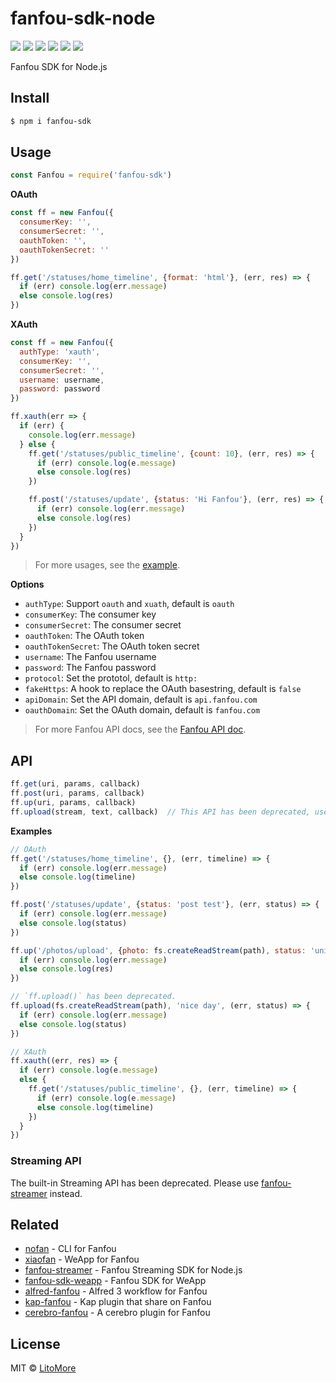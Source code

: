 # fanfou-sdk-node

[![](https://badges.greenkeeper.io/LitoMore/fanfou-sdk-node.svg)](https://greenkeeper.io/)
[![](https://img.shields.io/travis/LitoMore/fanfou-sdk-node/master.svg)](https://travis-ci.org/LitoMore/fanfou-sdk-node)
[![](https://img.shields.io/appveyor/ci/LitoMore/fanfou-sdk-node/master.svg)](https://ci.appveyor.com/project/LitoMore/fanfou-sdk-node)
[![](https://img.shields.io/npm/v/fanfou-sdk.svg)](https://www.npmjs.com/package/fanfou-sdk)
[![](https://img.shields.io/npm/l/fanfou-sdk.svg)](https://github.com/LitoMore/fanfou-sdk-node/blob/master/LICENSE)
[![](https://img.shields.io/badge/code_style-standard-brightgreen.svg)](https://standardjs.com)

Fanfou SDK for Node.js

## Install

```bash
$ npm i fanfou-sdk
```

## Usage

```javascript
const Fanfou = require('fanfou-sdk')
```

**OAuth**

```javascript
const ff = new Fanfou({
  consumerKey: '',
  consumerSecret: '',
  oauthToken: '',
  oauthTokenSecret: ''
})

ff.get('/statuses/home_timeline', {format: 'html'}, (err, res) => {
  if (err) console.log(err.message)
  else console.log(res)
})
```

**XAuth**

```javascript
const ff = new Fanfou({
  authType: 'xauth',
  consumerKey: '',
  consumerSecret: '',
  username: username,
  password: password
})

ff.xauth(err => {
  if (err) {
    console.log(err.message)
  } else {
    ff.get('/statuses/public_timeline', {count: 10}, (err, res) => {
      if (err) console.log(e.message)
      else console.log(res)
    })

    ff.post('/statuses/update', {status: 'Hi Fanfou'}, (err, res) => {
      if (err) console.log(err.message)
      else console.log(res)
    })
  }
})
```

> For more usages, see the [example](https://github.com/LitoMore/fanfou-sdk-node/blob/master/example.js).

**Options**

- `authType`: Support `oauth` and `xuath`, default is `oauth`
- `consumerKey`: The consumer key
- `consumerSecret`: The consumer secret
- `oauthToken`: The OAuth token
- `oauthTokenSecret`: The OAuth token secret
- `username`: The Fanfou username
- `password`: The Fanfou password
- `protocol`: Set the prototol, default is `http:`
- `fakeHttps`: A hook to replace the OAuth basestring, default is `false`
- `apiDomain`: Set the API domain, default is `api.fanfou.com`
- `oauthDomain`: Set the OAuth domain, default is `fanfou.com`

> For more Fanfou API docs, see the [Fanfou API doc](https://github.com/FanfouAPI/FanFouAPIDoc/wiki).

## API

```javascript
ff.get(uri, params, callback)
ff.post(uri, params, callback)
ff.up(uri, params, callback)
ff.upload(stream, text, callback)  // This API has been deprecated, use `ff.up()` instead.
```

**Examples**

```javascript
// OAuth
ff.get('/statuses/home_timeline', {}, (err, timeline) => {
  if (err) console.log(err.message)
  else console.log(timeline)
})

ff.post('/statuses/update', {status: 'post test'}, (err, status) => {
  if (err) console.log(err.message)
  else console.log(status)
})

ff.up('/photos/upload', {photo: fs.createReadStream(path), status: 'unicorn'}, (err, res) => {
  if (err) console.log(err.message)
  else console.log(res)
})

// `ff.upload()` has been deprecated.
ff.upload(fs.createReadStream(path), 'nice day', (err, status) => {
  if (err) console.log(err.message)
  else console.log(status)
})

// XAuth
ff.xauth((err, res) => {
  if (err) console.log(e.message)
  else {
    ff.get('/statuses/public_timeline', {}, (err, timeline) => {
      if (err) console.log(e.message)
      else console.log(timeline)
    })
  }
})
```

### Streaming API

The built-in Streaming API has been deprecated. Please use [fanfou-streamer](https://github.com/LitoMore/fanfou-streamer) instead.

## Related

- [nofan](https://github.com/LitoMore/nofan) - CLI for Fanfou
- [xiaofan](https://github.com/fanfoujs/xiaofan) - WeApp for Fanfou
- [fanfou-streamer](https://github.com/LitoMore/fanfou-streamer) - Fanfou Streaming SDK for Node.js
- [fanfou-sdk-weapp](https://github.com/LitoMore/fanfou-sdk-weapp) - Fanfou SDK for WeApp
- [alfred-fanfou](https://github.com/LitoMore/alfred-fanfou) - Alfred 3 workflow for Fanfou
- [kap-fanfou](https://github.com/LitoMore/kap-fanfou) - Kap plugin that share on Fanfou
- [cerebro-fanfou](https://github.com/LitoMore/cerebro-fanfou) - A cerebro plugin for Fanfou

## License

MIT © [LitoMore](https://github.com/LitoMore)
